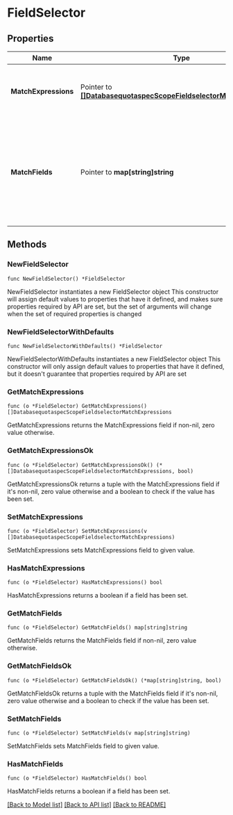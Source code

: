 # FieldSelector

## Properties

Name | Type | Description | Notes
------------ | ------------- | ------------- | -------------
**MatchExpressions** | Pointer to [**[]DatabasequotaspecScopeFieldselectorMatchExpressions**](DatabasequotaspecScopeFieldselectorMatchExpressions.md) | The list of field selector requirements, which are composed with &#x60;AND&#x60;. | [optional] 
**MatchFields** | Pointer to **map[string]string** | The field selector requirements as a map where each key-value pair is equivalent to an element of &#x60;matchExpressions&#x60; with &#x60;operator&#x60; set to &#x60;&#x3D;&#x3D;&#x60;. The requirements are composed with &#x60;AND&#x60;. | [optional] 

## Methods

### NewFieldSelector

`func NewFieldSelector() *FieldSelector`

NewFieldSelector instantiates a new FieldSelector object
This constructor will assign default values to properties that have it defined,
and makes sure properties required by API are set, but the set of arguments
will change when the set of required properties is changed

### NewFieldSelectorWithDefaults

`func NewFieldSelectorWithDefaults() *FieldSelector`

NewFieldSelectorWithDefaults instantiates a new FieldSelector object
This constructor will only assign default values to properties that have it defined,
but it doesn't guarantee that properties required by API are set

### GetMatchExpressions

`func (o *FieldSelector) GetMatchExpressions() []DatabasequotaspecScopeFieldselectorMatchExpressions`

GetMatchExpressions returns the MatchExpressions field if non-nil, zero value otherwise.

### GetMatchExpressionsOk

`func (o *FieldSelector) GetMatchExpressionsOk() (*[]DatabasequotaspecScopeFieldselectorMatchExpressions, bool)`

GetMatchExpressionsOk returns a tuple with the MatchExpressions field if it's non-nil, zero value otherwise
and a boolean to check if the value has been set.

### SetMatchExpressions

`func (o *FieldSelector) SetMatchExpressions(v []DatabasequotaspecScopeFieldselectorMatchExpressions)`

SetMatchExpressions sets MatchExpressions field to given value.

### HasMatchExpressions

`func (o *FieldSelector) HasMatchExpressions() bool`

HasMatchExpressions returns a boolean if a field has been set.

### GetMatchFields

`func (o *FieldSelector) GetMatchFields() map[string]string`

GetMatchFields returns the MatchFields field if non-nil, zero value otherwise.

### GetMatchFieldsOk

`func (o *FieldSelector) GetMatchFieldsOk() (*map[string]string, bool)`

GetMatchFieldsOk returns a tuple with the MatchFields field if it's non-nil, zero value otherwise
and a boolean to check if the value has been set.

### SetMatchFields

`func (o *FieldSelector) SetMatchFields(v map[string]string)`

SetMatchFields sets MatchFields field to given value.

### HasMatchFields

`func (o *FieldSelector) HasMatchFields() bool`

HasMatchFields returns a boolean if a field has been set.


[[Back to Model list]](../README.md#documentation-for-models) [[Back to API list]](../README.md#documentation-for-api-endpoints) [[Back to README]](../README.md)


